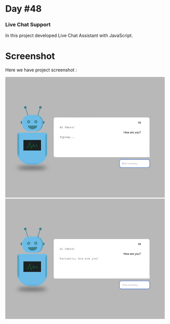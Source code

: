 # Day #48

### Live Chat Support
In this project developed Live Chat Assistant with JavaScript.

# Screenshot
Here we have project screenshot :

![screenshot](screenshot-1.png)
![screenshot](screenshot-2.png)